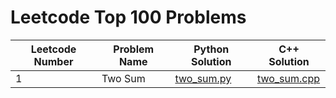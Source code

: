 # Leetcode Top 100 Problems




| Leetcode Number  | Problem Name  | Python Solution  | C++ Solution  |   
|---|---|---|---|
| 1 | Two Sum  | [two_sum.py](./leetcode100/two_sum.py)  | [two_sum.cpp](./leetcode100/two_sum.py)  |






